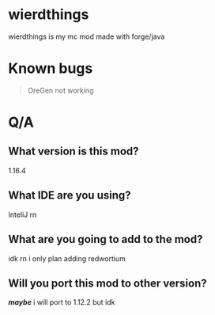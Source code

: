 # wierdthings
wierdthings is my mc mod made with forge/java 
# Known bugs  
> OreGen not working
# Q/A
## What version is this mod?
1.16.4
## What IDE are you using?
InteliJ rn
## What are you going to add to the mod?
idk rn i only plan adding redwortium
## Will you port this mod to other version?
***maybe*** i will port to 1.12.2 but idk
